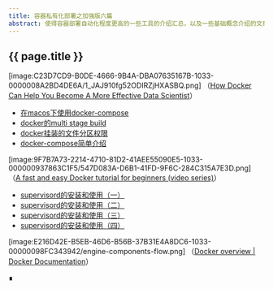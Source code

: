 ```yaml
---
title: 容器私有化部署之加强版六篇
abstract: 使得容器部署自动化程度更高的一些工具的介绍汇总，以及一些基础概念介绍的文章。
---
```


## {{ page.title }}

[image:C23D7CD9-B0DE-4666-9B4A-DBA07635167B-1033-0000008A2BD4DE6A/1_JAJ910fg52ODIRZjHXASBQ.png]
（[How Docker Can Help You Become A More Effective Data Scientist](https://towardsdatascience.com/how-docker-can-help-you-become-a-more-effective-data-scientist-7fc048ef91d5)）

- [在macos下使用docker-compose](http://weinan.io/2019/05/08/docker.html)
- [docker的multi stage build](http://weinan.io/2019/05/07/docker.html)
- [docker挂装的文件分区权限](http://weinan.io/2019/04/07/docker.html)
- [docker-compose简单介绍](http://weinan.io/2019/04/08/docker.html)

[image:9F7B7A73-2214-4710-81D2-41AEE55090E5-1033-000000937863C1F5/547D083A-D6B1-41FD-9F6C-284C315A7E3D.png]
（[A fast and easy Docker tutorial for beginners (video series)](https://medium.freecodecamp.org/docker-quick-start-video-tutorials-1dfc575522a0)）

- [supervisord的安装和使用（一）](http://weinan.io/2019/03/25/supervisord.html)
- [supervisord的安装和使用（二）](http://weinan.io/2019/03/26/supervisord.html)
- [supervisord的安装和使用（三）](http://weinan.io/2019/03/27/supervisord.html)
- [supervisord的安装和使用（四）](http://weinan.io/2019/03/30/supervisord.html)

[image:E216D42E-B5EB-46D6-B56B-37B31E4A8DC6-1033-00000098FC343942/engine-components-flow.png]
（[Docker overview | Docker Documentation](https://docs.docker.com/engine/docker-overview/)）

∎

